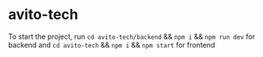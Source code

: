 # avito-tech

To start the project, run `cd avito-tech/backend` && `npm i` && `npm run dev` for backend 
and `cd avito-tech` && `npm i` && `npm start` for frontend
